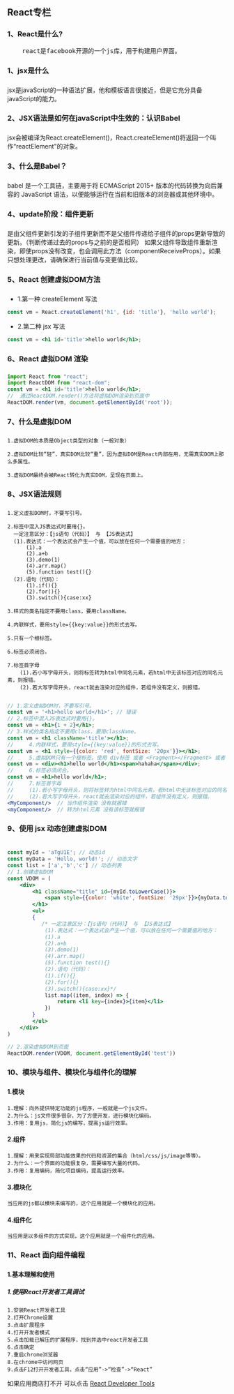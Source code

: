 ## React专栏
### 1、React是什么?
<pre>
    react是facebook开源的一个js库，用于构建用户界面。
</pre>
### 1、jsx是什么
###
jsx是javaScript的一种语法扩展，他和模板语言很接近，但是它充分具备javaScript的能力。

### 2、JSX语法是如何在javaScript中生效的：认识Babel
###
jsx会被编译为React.createElement()，React.createElement()将返回一个叫作“reactElement"的对象。

### 3、什么是Babel？
### 
babel 是一个工具链，主要用于将 ECMAScript 2015+ 版本的代码转换为向后兼容的 JavaScript 语法，以便能够运行在当前和旧版本的浏览器或其他环境中。

### 4、update阶段：组件更新
###
是由父组件更新引发的子组件更新而不是父组件传递给子组件的props更新导致的更新。（判断传递过去的props与之前的是否相同）
如果父组件导致组件重新渲染，即使props没有改变，也会调用此方法（componentReceiveProps）。如果只想处理更改，请确保进行当前值与变更值比较。

### 5、React 创建虚拟DOM方法
###
-  1.第一种 createElement 写法
```jsx
const vm = React.createElement('h1', {id: 'title'}, 'hello world');
```
-  2.第二种 jsx 写法
```jsx
const vm = <h1 id='title'>hello world</h1>;
```
### 6、React 虚拟DOM 渲染
###

```jsx
import React from "react";
import ReactDOM from "react-dom";
const vm = <h1 id='title'>hello world</h1>;
//  通过ReactDOM.render()方法将虚拟DOM渲染到页面中
ReactDOM.render(vm, document.getElementById('root'));
```

### 7、什么是虚拟DOM
###
```text
1.虚拟DOM的本质是Object类型的对象（一般对象）

2.虚拟DOM比较“轻”，真实DOM比较“重”，因为虚拟DOM是React内部在用，无需真实DOM上那么多属性。

3.虚拟DOM最终会被React转化为真实DOM，呈现在页面上。
```

### 8、JSX语法规则
###
```text
1.定义虚拟DOM时，不要写引号。

2.标签中混入JS表达式时要用{}。
  一定注意区分：【js语句（代码）】 与 【JS表达式】
  (1).表达式：一个表达式会产生一个值，可以放在任何一个需要值的地方：
      (1).a
      (2).a+b
      (3).demo(1)
      (4).arr.map()
      (5).function test(){}
  (2).语句（代码）：
      (1).if(){}
      (2).for(){}
      (3).switch(){case:xx}

3.样式的类名指定不要用class，要用className。

4.内联样式，要用style={{key:value}}的形式去写。

5.只有一个根标签。

6.标签必须闭合。

7.标签首字母
    (1).若小写字母开头，则将标签转为html中同名元素，若html中无该标签对应的同名元素，则报错。
    (2).若大写字母开头，react就去渲染对应的组件，若组件没有定义，则报错。
    
```
```jsx
// 1.定义虚拟DOM时，不要写引号。
const vm = '<h1>hello world</h1>'; // 错误
// 2.标签中混入JS表达式时要用{}。
const vm = <h1>{1 + 2}</h1>;
// 3.样式的类名指定不要用class，要用className。
const vm = <h1 className='title'></h1>;
//     4.内联样式，要用style={{key:value}}的形式去写。
const vm = <h1 style={{color: 'red', fontSize: '20px'}}></h1>;
//     5.虚拟DOM只有一个根标签。使用 div标签 或者 <Fragment></Fragment> 或者 <></>包裹
const vm = <div><h1>hello world</h1><span>hahaha</span></div>;
//     6.标签必须闭合。
const vm = <h1>hello world</h1>;
//     7.标签首字母
//     (1).若小写字母开头，则将标签转为html中同名元素，若html中无该标签对应的同名元素，则报错。
//     (2).若大写字母开头，react就去渲染对应的组件，若组件没有定义，则报错。
<MyComponent/>  // 当作组件渲染 没有就报错
<myComponent/>  // 转为html元素 没有该标签就报错

```

### 9、使用 jsx 动态创建虚拟DOM
###
```jsx

const myId = 'aTgU1E'; // 动态id
const myData = 'Hello, world!'; // 动态文字
const list = ['a','b','c'] // 动态列表
// 1.创建虚拟DOM
const VDOM = (
    <div>
        <h1 className="title" id={myId.toLowerCase()}>
            <span style={{color: 'white', fontSize: '29px'}}>{myData.toLowerCase()}</span>
        </h1>
        <ul>
        {
           /* 一定注意区分：【js语句（代码）】 与 【JS表达式】
            (1).表达式：一个表达式会产生一个值，可以放在任何一个需要值的地方：
            (1).a
            (2).a+b
            (3).demo(1)
            (4).arr.map()
            (5).function test(){}
            (2).语句（代码）：
            (1).if(){}
            (2).for(){}
            (3).switch(){case:xx}*/
            list.map((item, index) => {
                return <li key={index}>{item}</li>
            })
        }
        </ul>
    </div>
)

// 2.渲染虚拟DOM到页面
ReactDOM.render(VDOM, document.getElementById('test'))
```

### 10、模块与组件、模块化与组件化的理解
###
#### 1.模块
```text
1.理解：向外提供特定功能的js程序，一般就是一个js文件。
2.为什么：js文件很多很杂，为了方便开发，进行模块化编码。
3.作用：复用js，简化js的编写，提高js运行效率。
```

#### 2.组件
```text
1.理解：用来实现局部功能效果的代码和资源的集合（html/css/js/image等等）。
2.为什么：一个界面的功能很复杂，需要编写大量的代码。
3.作用：复用编码，简化项目编码，提高运行效率。
```

#### 3.模块化
```text
当应用的js都以模块来编写的，这个应用就是一个模块化的应用。
```

#### 4.组件化
```text
当应用是以多组件的方式实现，这个应用就是一个组件化的应用。
```

### 11、React 面向组件编程
###
#### 1.基本理解和使用
##### 1.使用React开发者工具调试
```text
1.安装React开发者工具
2.打开Chrome设置
3.点击扩展程序
4.打开开发者模式
5.点击加载已解压的扩展程序，找到并选中react开发者工具
6.点击确定
7.重启chrome浏览器
8.在chrome中访问网页
9.点击F12打开开发者工具，点击“应用”->“检查”->“React”

```
如果应用商店打不开 可以点击 [React Developer Tools](https://www.crx4chrome.com/crx/3068/) 